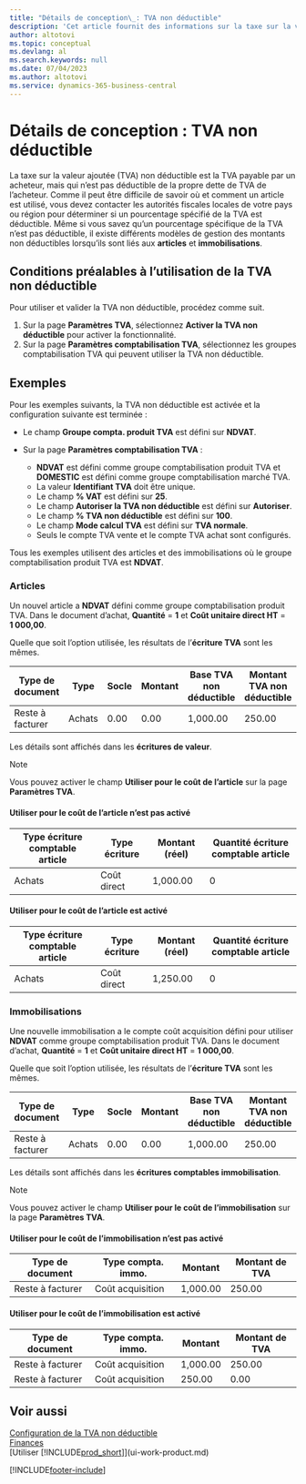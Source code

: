 ```yaml
---
title: "Détails de conception\_: TVA non déductible"
description: 'Cet article fournit des informations sur la taxe sur la valeur ajoutée (TVA) non déductible qui est la TVA payable par un acheteur, mais qui n’est pas déductible de la propre dette de TVA de l’acheteur.'
author: altotovi
ms.topic: conceptual
ms.devlang: al
ms.search.keywords: null
ms.date: 07/04/2023
ms.author: altotovi
ms.service: dynamics-365-business-central
---
```


# <a name="design-details-non-deductible-vat"></a>Détails de conception : TVA non déductible

La taxe sur la valeur ajoutée (TVA) non déductible est la TVA payable par un acheteur, mais qui n’est pas déductible de la propre dette de TVA de l’acheteur. Comme il peut être difficile de savoir où et comment un article est utilisé, vous devez contacter les autorités fiscales locales de votre pays ou région pour déterminer si un pourcentage spécifié de la TVA est déductible. Même si vous savez qu’un pourcentage spécifique de la TVA n’est pas déductible, il existe différents modèles de gestion des montants non déductibles lorsqu’ils sont liés aux **articles** et **immobilisations**.

## <a name="prerequisites-for-using-non-deductible-vat"></a>Conditions préalables à l’utilisation de la TVA non déductible

Pour utiliser et valider la TVA non déductible, procédez comme suit.

1. Sur la page **Paramètres TVA**, sélectionnez **Activer la TVA non déductible** pour activer la fonctionnalité.
2. Sur la page **Paramètres comptabilisation TVA**, sélectionnez les groupes comptabilisation TVA qui peuvent utiliser la TVA non déductible.

## <a name="examples"></a>Exemples

Pour les exemples suivants, la TVA non déductible est activée et la configuration suivante est terminée :

- Le champ **Groupe compta. produit TVA** est défini sur **NDVAT**.
- Sur la page **Paramètres comptabilisation TVA** :

    - **NDVAT** est défini comme groupe comptabilisation produit TVA et **DOMESTIC** est défini comme groupe comptabilisation marché TVA.
    - La valeur **Identifiant TVA** doit être unique.
    - Le champ **% VAT** est défini sur **25**.
    - Le champ **Autoriser la TVA non déductible** est défini sur **Autoriser**.
    - Le champ **% TVA non déductible** est défini sur **100**.
    - Le champ **Mode calcul TVA** est défini sur **TVA normale**.
    - Seuls le compte TVA vente et le compte TVA achat sont configurés.

Tous les exemples utilisent des articles et des immobilisations où le groupe comptabilisation produit TVA est **NDVAT**.

### <a name="items"></a>Articles

Un nouvel article a **NDVAT** défini comme groupe comptabilisation produit TVA. Dans le document d’achat, **Quantité** = **1** et **Coût unitaire direct HT** = **1 000,00**.

Quelle que soit l’option utilisée, les résultats de l’**écriture TVA** sont les mêmes.

| Type de document | Type | Socle | Montant | Base TVA non déductible | Montant TVA non déductible |
|---|---|---|---|---|---|
| Reste à facturer | Achats | 0.00 | 0.00 | 1,000.00 | 250.00 |

Les détails sont affichés dans les **écritures de valeur**.

> [!NOTE]
> Vous pouvez activer le champ **Utiliser pour le coût de l’article** sur la page **Paramètres TVA**.

#### <a name="use-for-item-cost-isnt-enabled"></a>Utiliser pour le coût de l’article n’est pas activé

| Type écriture comptable article | Type écriture | Montant (réel) | Quantité écriture comptable article |
|---|---|---|---|
| Achats | Coût direct | 1,000.00 | 0 |

#### <a name="use-for-item-cost-is-enabled"></a>Utiliser pour le coût de l’article est activé

| Type écriture comptable article | Type écriture | Montant (réel) | Quantité écriture comptable article |
|---|---|---|---|
| Achats | Coût direct | 1,250.00 | 0 |

### <a name="fixed-assets"></a>Immobilisations

Une nouvelle immobilisation a le compte coût acquisition défini pour utiliser **NDVAT** comme groupe comptabilisation produit TVA. Dans le document d’achat, **Quantité** = **1** et **Coût unitaire direct HT** = **1 000,00**.

Quelle que soit l’option utilisée, les résultats de l’**écriture TVA** sont les mêmes.

| Type de document | Type | Socle | Montant | Base TVA non déductible | Montant TVA non déductible |
|---|---|---|---|---|---|
| Reste à facturer | Achats | 0.00 | 0.00 | 1,000.00 | 250.00 |

Les détails sont affichés dans les **écritures comptables immobilisation**.

> [!NOTE]
> Vous pouvez activer le champ **Utiliser pour le coût de l’immobilisation** sur la page **Paramètres TVA**.

#### <a name="use-for-fixed-asset-cost-isnt-enabled"></a>Utiliser pour le coût de l’immobilisation n’est pas activé

| Type de document | Type compta. immo. | Montant | Montant de TVA |
|---|---|---|---|
| Reste à facturer | Coût acquisition | 1,000.00 | 250.00 |

#### <a name="use-for-fixed-asset-cost-is-enabled"></a>Utiliser pour le coût de l’immobilisation est activé

| Type de document | Type compta. immo. | Montant | Montant de TVA |
|---|---|---|---|
| Reste à facturer | Coût acquisition | 1,000.00 | 250.00 |
| Reste à facturer | Coût acquisition | 250.00 | 0.00 |

## <a name="see-also"></a>Voir aussi

[Configuration de la TVA non déductible](finance-setup-nondeductible-vat.md)  
[Finances](finance.md)  
[Utiliser [!INCLUDE[prod_short](includes/prod_short.md)]](ui-work-product.md)

[!INCLUDE[footer-include](includes/footer-banner.md)]
